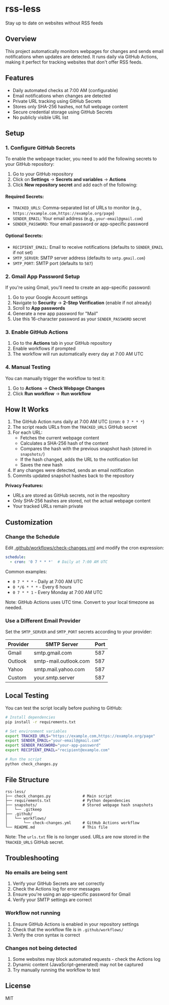 # rss-less
Stay up to date on websites without RSS feeds

## Overview

This project automatically monitors webpages for changes and sends email notifications when updates are detected. It runs daily via GitHub Actions, making it perfect for tracking websites that don't offer RSS feeds.

## Features

- Daily automated checks at 7:00 AM (configurable)
- Email notifications when changes are detected
- Private URL tracking using GitHub Secrets
- Stores only SHA-256 hashes, not full webpage content
- Secure credential storage using GitHub Secrets
- No publicly visible URL list

## Setup

### 1. Configure GitHub Secrets

To enable the webpage tracker, you need to add the following secrets to your GitHub repository:

1. Go to your GitHub repository
2. Click on **Settings** → **Secrets and variables** → **Actions**
3. Click **New repository secret** and add each of the following:

#### Required Secrets:

- `TRACKED_URLS`: Comma-separated list of URLs to monitor (e.g., `https://example.com,https://example.org/page`)
- `SENDER_EMAIL`: Your email address (e.g., `your-email@gmail.com`)
- `SENDER_PASSWORD`: Your email password or app-specific password

#### Optional Secrets:

- `RECIPIENT_EMAIL`: Email to receive notifications (defaults to `SENDER_EMAIL` if not set)
- `SMTP_SERVER`: SMTP server address (defaults to `smtp.gmail.com`)
- `SMTP_PORT`: SMTP port (defaults to `587`)

### 2. Gmail App Password Setup

If you're using Gmail, you'll need to create an app-specific password:

1. Go to your Google Account settings
2. Navigate to **Security** → **2-Step Verification** (enable if not already)
3. Scroll to **App passwords**
4. Generate a new app password for "Mail"
5. Use this 16-character password as your `SENDER_PASSWORD` secret

### 3. Enable GitHub Actions

1. Go to the **Actions** tab in your GitHub repository
2. Enable workflows if prompted
3. The workflow will run automatically every day at 7:00 AM UTC

### 4. Manual Testing

You can manually trigger the workflow to test it:

1. Go to **Actions** → **Check Webpage Changes**
2. Click **Run workflow** → **Run workflow**

## How It Works

1. The GitHub Action runs daily at 7:00 AM UTC (cron: `0 7 * * *`)
2. The script reads URLs from the `TRACKED_URLS` GitHub secret
3. For each URL:
   - Fetches the current webpage content
   - Calculates a SHA-256 hash of the content
   - Compares the hash with the previous snapshot hash (stored in `snapshots/`)
   - If the hash changed, adds the URL to the notification list
   - Saves the new hash
4. If any changes were detected, sends an email notification
5. Commits updated snapshot hashes back to the repository

**Privacy Features:**
- URLs are stored as GitHub secrets, not in the repository
- Only SHA-256 hashes are stored, not the actual webpage content
- Your tracked URLs remain private

## Customization

### Change the Schedule

Edit [.github/workflows/check-changes.yml](.github/workflows/check-changes.yml) and modify the cron expression:

```yaml
schedule:
  - cron: '0 7 * * *'  # Daily at 7:00 AM UTC
```

Common examples:
- `0 7 * * *` - Daily at 7:00 AM UTC
- `0 */6 * * *` - Every 6 hours
- `0 7 * * 1` - Every Monday at 7:00 AM UTC

Note: GitHub Actions uses UTC time. Convert to your local timezone as needed.

### Use a Different Email Provider

Set the `SMTP_SERVER` and `SMTP_PORT` secrets according to your provider:

| Provider | SMTP Server | Port |
|----------|-------------|------|
| Gmail | smtp.gmail.com | 587 |
| Outlook | smtp-mail.outlook.com | 587 |
| Yahoo | smtp.mail.yahoo.com | 587 |
| Custom | your.smtp.server | 587 |

## Local Testing

You can test the script locally before pushing to GitHub:

```bash
# Install dependencies
pip install -r requirements.txt

# Set environment variables
export TRACKED_URLS="https://example.com,https://example.org/page"
export SENDER_EMAIL="your-email@gmail.com"
export SENDER_PASSWORD="your-app-password"
export RECIPIENT_EMAIL="recipient@example.com"

# Run the script
python check_changes.py
```

## File Structure

```
rss-less/
├── check_changes.py              # Main script
├── requirements.txt              # Python dependencies
├── snapshots/                    # Stored webpage hash snapshots
│   └── .gitkeep
├── .github/
│   └── workflows/
│       └── check-changes.yml     # GitHub Actions workflow
└── README.md                     # This file
```

Note: The `urls.txt` file is no longer used. URLs are now stored in the `TRACKED_URLS` GitHub secret.

## Troubleshooting

### No emails are being sent

1. Verify your GitHub Secrets are set correctly
2. Check the Actions log for error messages
3. Ensure you're using an app-specific password for Gmail
4. Verify your SMTP settings are correct

### Workflow not running

1. Ensure GitHub Actions is enabled in your repository settings
2. Check that the workflow file is in `.github/workflows/`
3. Verify the cron syntax is correct

### Changes not being detected

1. Some websites may block automated requests - check the Actions log
2. Dynamic content (JavaScript-generated) may not be captured
3. Try manually running the workflow to test

## License

MIT
